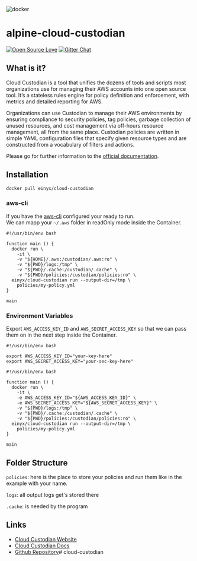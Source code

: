 ![docker](https://github.frapsoft.com/top/docker-security.jpg)

# alpine-cloud-custodian
 [![Open Source Love](https://badges.frapsoft.com/os/v1/open-source.svg)](https://github.com/einyx/open-source-badges/) [![Gitter Chat](https://badges.gitter.im/frapsoft/frapsoft.svg)](https://gitter.im/frapsoft/frapsoft/)

## What is it?

Cloud Custodian is a tool that unifies the dozens of tools and scripts most organizations use for managing their AWS accounts into one open source tool. It’s a stateless rules engine for policy definition and enforcement, with metrics and detailed reporting for AWS.

Organizations can use Custodian to manage their AWS environments by ensuring compliance to security policies, tag policies, garbage collection of unused resources, and cost management via off-hours resource management, all from the same place. Custodian policies are written in simple YAML configuration files that specify given resource types and are constructed from a vocabulary of filters and actions.

Please go for further information to the [official documentation](http://www.capitalone.io/cloud-custodian/docs/index.html).

## Installation

`docker pull einyx/cloud-custodian`


### aws-cli

If you have the [aws-cli](https://github.com/aws/aws-cli) configured your ready to run.  
We can mapp your `~/.aws` folder in readOnly mode inside the Container.

```
#!/usr/bin/env bash

function main () {
  docker run \
    -it \
    -v "${HOME}/.aws:/custodian/.aws:ro" \
    -v "${PWD}/logs:/tmp" \
    -v "${PWD}/.cache:/custodian/.cache" \
    -v "${PWD}/policies:/custodian/policies:ro" \
  einyx/cloud-custodian run --output-dir=/tmp \
    policies/my-policy.yml
}

main
```
### Environment Variables

Export `AWS_ACCESS_KEY_ID` and `AWS_SECRET_ACCESS_KEY` so that we can pass them on in the next step inside the Container.

```
#!/usr/bin/env bash

export AWS_ACCESS_KEY_ID="your-key-here"
export AWS_SECRET_ACCESS_KEY="your-sec-key-here"
```

```
#!/usr/bin/env bash

function main () {
  docker run \
    -it \
    -e AWS_ACCESS_KEY_ID="${AWS_ACCESS_KEY_ID}" \
    -e AWS_SECRET_ACCESS_KEY="${AWS_SECRET_ACCESS_KEY}" \
    -v "${PWD}/logs:/tmp" \
    -v "${PWD}/.cache:/custodian/.cache" \
    -v "${PWD}/policies:/custodian/policies:ro" \
  einyx/cloud-custodian run --output-dir=/tmp \
    policies/my-policy.yml
}

main
```

## Folder Structure

`policies`: here is the place to store your policies and run them like in the example with your name.

`logs`: all output logs get's stored there

`.cache`: is needed by the program

## Links

- [Cloud Custodian Website](https://developer.capitalone.com/opensource-projects/cloud-custodian)
- [Cloud Custodian Docs](http://www.capitalone.io/cloud-custodian/docs/index.html)
- [Github Repository](https://github.com/capitalone/cloud-custodian)# cloud-custodian
